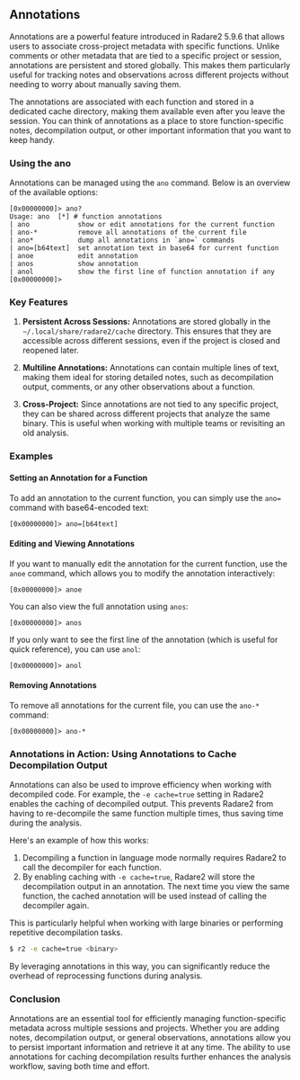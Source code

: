## Annotations

Annotations are a powerful feature introduced in Radare2 5.9.6 that allows users to associate cross-project metadata with specific functions. Unlike comments or other metadata that are tied to a specific project or session, annotations are persistent and stored globally. This makes them particularly useful for tracking notes and observations across different projects without needing to worry about manually saving them.

The annotations are associated with each function and stored in a dedicated cache directory, making them available even after you leave the session. You can think of annotations as a place to store function-specific notes, decompilation output, or other important information that you want to keep handy.

### Using the ano

Annotations can be managed using the `ano` command. Below is an overview of the available options:

```console
[0x00000000]> ano?
Usage: ano  [*] # function annotations
| ano            show or edit annotations for the current function
| ano-*          remove all annotations of the current file
| ano*           dump all annotations in `ano=` commands
| ano=[b64text]  set annotation text in base64 for current function
| anoe           edit annotation
| anos           show annotation
| anol           show the first line of function annotation if any
[0x00000000]>
```

### Key Features

1. **Persistent Across Sessions:**
   Annotations are stored globally in the `~/.local/share/radare2/cache` directory. This ensures that they are accessible across different sessions, even if the project is closed and reopened later.

2. **Multiline Annotations:**
   Annotations can contain multiple lines of text, making them ideal for storing detailed notes, such as decompilation output, comments, or any other observations about a function.

3. **Cross-Project:**
   Since annotations are not tied to any specific project, they can be shared across different projects that analyze the same binary. This is useful when working with multiple teams or revisiting an old analysis.

### Examples

#### Setting an Annotation for a Function

To add an annotation to the current function, you can simply use the `ano=` command with base64-encoded text:

```console
[0x00000000]> ano=[b64text]
```

#### Editing and Viewing Annotations

If you want to manually edit the annotation for the current function, use the `anoe` command, which allows you to modify the annotation interactively:

```console
[0x00000000]> anoe
```

You can also view the full annotation using `anos`:

```console
[0x00000000]> anos
```

If you only want to see the first line of the annotation (which is useful for quick reference), you can use `anol`:

```console
[0x00000000]> anol
```

#### Removing Annotations

To remove all annotations for the current file, you can use the `ano-*` command:

```console
[0x00000000]> ano-*
```

### Annotations in Action: Using Annotations to Cache Decompilation Output

Annotations can also be used to improve efficiency when working with decompiled code. For example, the `-e cache=true` setting in Radare2 enables the caching of decompiled output. This prevents Radare2 from having to re-decompile the same function multiple times, thus saving time during the analysis.

Here's an example of how this works:

1. Decompiling a function in language mode normally requires Radare2 to call the decompiler for each function.
2. By enabling caching with `-e cache=true`, Radare2 will store the decompilation output in an annotation. The next time you view the same function, the cached annotation will be used instead of calling the decompiler again.

This is particularly helpful when working with large binaries or performing repetitive decompilation tasks.

```bash
$ r2 -e cache=true <binary>
```

By leveraging annotations in this way, you can significantly reduce the overhead of reprocessing functions during analysis.

### Conclusion

Annotations are an essential tool for efficiently managing function-specific metadata across multiple sessions and projects. Whether you are adding notes, decompilation output, or general observations, annotations allow you to persist important information and retrieve it at any time. The ability to use annotations for caching decompilation results further enhances the analysis workflow, saving both time and effort.
